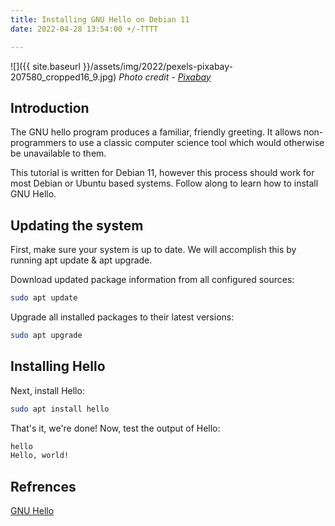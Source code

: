 ```yaml
---
title: Installing GNU Hello on Debian 11
date: 2022-04-28 13:54:00 +/-TTTT

---
```


![]({{ site.baseurl }}/assets/img/2022/pexels-pixabay-207580_cropped16_9.jpg)
*Photo credit - [Pixabay](https://www.pexels.com/@pixabay/)*

## Introduction

The GNU hello program produces a familiar, friendly greeting. It allows non-programmers to use a classic computer science tool which would otherwise be unavailable to them. 

This tutorial is written for Debian 11, however this process should work for most Debian or Ubuntu based systems. Follow along to learn how to install GNU Hello.

## Updating the system

First, make sure your system is up to date. We will accomplish this by running apt update & apt upgrade.

Download updated package information from all configured sources:

``` bash
sudo apt update
```

Upgrade all installed packages to their latest versions:

``` bash
sudo apt upgrade
```
## Installing Hello

Next, install Hello:

``` bash
sudo apt install hello
```

That's it, we're done! Now, test the output of Hello:

``` bash
hello
Hello, world!
```

## Refrences
[GNU Hello](https://packages.debian.org/sid/hello)